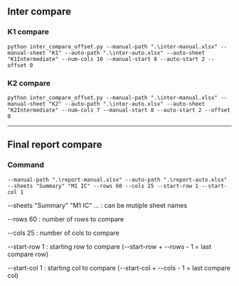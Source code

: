 ## Inter compare
### K1 compare
```
python inter_compare_offset.py --manual-path ".\inter-manual.xlsx" --manual-sheet "K1" --auto-path ".\inter-auto.xlsx" --auto-sheet "K1Intermediate" --num-cols 10 --manual-start 8 --auto-start 2 --offset 0
```

### K2 compare
```
python inter_compare_offset.py --manual-path ".\inter-manual.xlsx" --manual-sheet "K2" --auto-path ".\inter-auto.xlsx" --auto-sheet "K2Intermediate" --num-cols 7 --manual-start 8 --auto-start 2 --offset 0
```
----------------
## Final report compare
### Command
```
--manual-path ".\report-manual.xlsx" --auto-path ".\report-auto.xlsx" --sheets "Summary" "M1 IC" --rows 60 --cols 25 --start-row 1 --start-col 1
```
--sheets "Summary" "M1 IC" ... : can be mutiple sheet names

--rows 60 : number of rows to compare

--cols 25 : number of cols to compare

--start-row 1 : starting row to compare (--start-row + --rows - 1 = last compare row)

--start-col 1 : starting col to compare (--start-col + --cols - 1 = last compare col)
